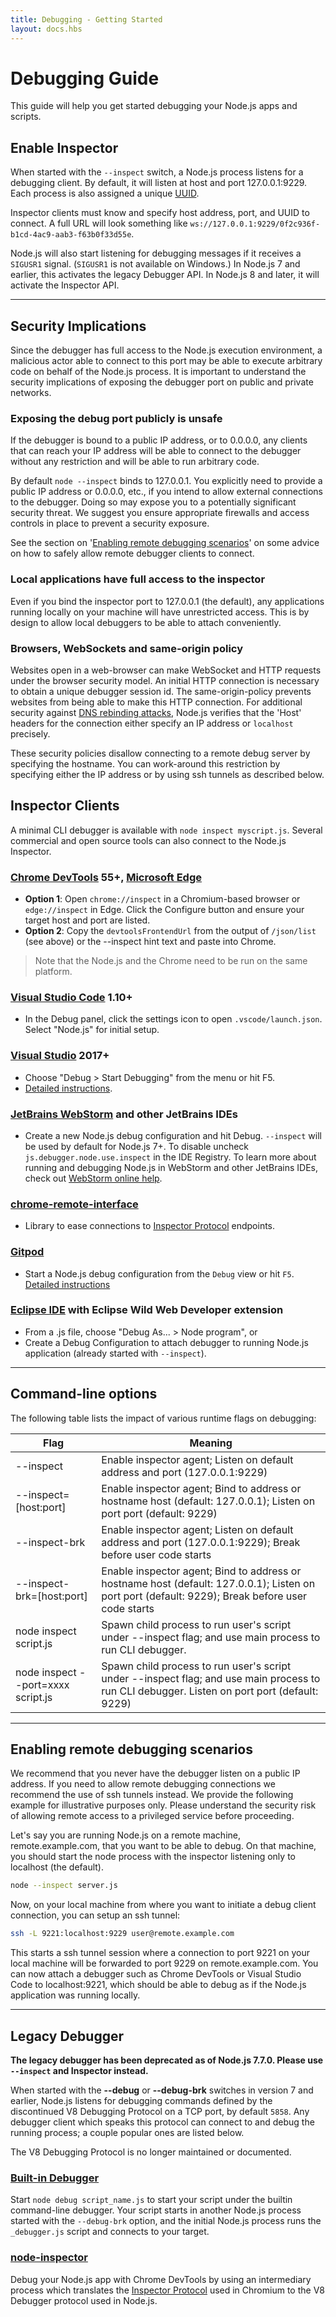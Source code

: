 ```yaml
---
title: Debugging - Getting Started
layout: docs.hbs
---
```


# Debugging Guide

This guide will help you get started debugging your Node.js apps and scripts.

## Enable Inspector

When started with the `--inspect` switch, a Node.js process listens for a
debugging client. By default, it will listen at host and port 127.0.0.1:9229.
Each process is also assigned a unique [UUID][].

Inspector clients must know and specify host address, port, and UUID to connect.
A full URL will look something like
`ws://127.0.0.1:9229/0f2c936f-b1cd-4ac9-aab3-f63b0f33d55e`.

Node.js will also start listening for debugging messages if it receives a
`SIGUSR1` signal. (`SIGUSR1` is not available on Windows.) In Node.js 7 and
earlier, this activates the legacy Debugger API. In Node.js 8 and later, it will
activate the Inspector API.

---

## Security Implications

Since the debugger has full access to the Node.js execution environment, a
malicious actor able to connect to this port may be able to execute arbitrary
code on behalf of the Node.js process. It is important to understand the security
implications of exposing the debugger port on public and private networks.

### Exposing the debug port publicly is unsafe

If the debugger is bound to a public IP address, or to 0.0.0.0, any clients that
can reach your IP address will be able to connect to the debugger without any
restriction and will be able to run arbitrary code.

By default `node --inspect` binds to 127.0.0.1. You explicitly need to provide a
public IP address or 0.0.0.0, etc., if you intend to allow external connections
to the debugger. Doing so may expose you to a potentially significant security
threat. We suggest you ensure appropriate firewalls and access controls in place
to prevent a security exposure.

See the section on '[Enabling remote debugging scenarios](#enabling-remote-debugging-scenarios)' on some advice on how
to safely allow remote debugger clients to connect.

### Local applications have full access to the inspector

Even if you bind the inspector port to 127.0.0.1 (the default), any applications
running locally on your machine will have unrestricted access. This is by design
to allow local debuggers to be able to attach conveniently.

### Browsers, WebSockets and same-origin policy

Websites open in a web-browser can make WebSocket and HTTP requests under the
browser security model. An initial HTTP connection is necessary to obtain a
unique debugger session id. The same-origin-policy prevents websites from being
able to make this HTTP connection. For additional security against
[DNS rebinding attacks](https://en.wikipedia.org/wiki/DNS_rebinding), Node.js
verifies that the 'Host' headers for the connection either
specify an IP address or `localhost` precisely.

These security policies disallow connecting to a remote debug server by
specifying the hostname. You can work-around this restriction by specifying
either the IP address or by using ssh tunnels as described below.

## Inspector Clients

A minimal CLI debugger is available with `node inspect myscript.js`.
Several commercial and open source tools can also connect to the Node.js Inspector.

### [Chrome DevTools](https://github.com/ChromeDevTools/devtools-frontend) 55+, [Microsoft Edge](https://www.microsoftedgeinsider.com)

- **Option 1**: Open `chrome://inspect` in a Chromium-based
  browser or `edge://inspect` in Edge. Click the Configure button and ensure your target host and port
  are listed.
- **Option 2**: Copy the `devtoolsFrontendUrl` from the output of `/json/list`
  (see above) or the --inspect hint text and paste into Chrome.

> Note that the Node.js and the Chrome need to be run on the same platform.

### [Visual Studio Code](https://github.com/microsoft/vscode) 1.10+

- In the Debug panel, click the settings icon to open `.vscode/launch.json`.
  Select "Node.js" for initial setup.

### [Visual Studio](https://github.com/Microsoft/nodejstools) 2017+

- Choose "Debug > Start Debugging" from the menu or hit F5.
- [Detailed instructions](https://github.com/Microsoft/nodejstools/wiki/Debugging).

### [JetBrains WebStorm](https://www.jetbrains.com/webstorm/) and other JetBrains IDEs

- Create a new Node.js debug configuration and hit Debug. `--inspect` will be used
  by default for Node.js 7+. To disable uncheck `js.debugger.node.use.inspect` in
  the IDE Registry. To learn more about running and debugging Node.js in WebStorm and other JetBrains IDEs,
  check out [WebStorm online help](https://www.jetbrains.com/help/webstorm/running-and-debugging-node-js.html).

### [chrome-remote-interface](https://github.com/cyrus-and/chrome-remote-interface)

- Library to ease connections to [Inspector Protocol][] endpoints.

### [Gitpod](https://www.gitpod.io)

- Start a Node.js debug configuration from the `Debug` view or hit `F5`. [Detailed instructions](https://medium.com/gitpod/debugging-node-js-applications-in-theia-76c94c76f0a1)

### [Eclipse IDE](https://eclipse.org/eclipseide) with Eclipse Wild Web Developer extension

- From a .js file, choose "Debug As... > Node program", or
- Create a Debug Configuration to attach debugger to running Node.js application (already started with `--inspect`).

---

## Command-line options

The following table lists the impact of various runtime flags on debugging:

| Flag                               | Meaning                                                                                                                                           |
| ---------------------------------- | ------------------------------------------------------------------------------------------------------------------------------------------------- |
| --inspect                          | Enable inspector agent; Listen on default address and port (127.0.0.1:9229)                                                                       |
| --inspect=[host:port]              | Enable inspector agent; Bind to address or hostname host (default: 127.0.0.1); Listen on port port (default: 9229)                                |
| --inspect-brk                      | Enable inspector agent; Listen on default address and port (127.0.0.1:9229); Break before user code starts                                        |
| --inspect-brk=[host:port]          | Enable inspector agent; Bind to address or hostname host (default: 127.0.0.1); Listen on port port (default: 9229); Break before user code starts |
| node inspect script.js             | Spawn child process to run user's script under --inspect flag; and use main process to run CLI debugger.                                          |
| node inspect --port=xxxx script.js | Spawn child process to run user's script under --inspect flag; and use main process to run CLI debugger. Listen on port port (default: 9229)      |

---

## Enabling remote debugging scenarios

We recommend that you never have the debugger listen on a public IP address. If
you need to allow remote debugging connections we recommend the use of ssh
tunnels instead. We provide the following example for illustrative purposes only.
Please understand the security risk of allowing remote access to a privileged
service before proceeding.

Let's say you are running Node.js on a remote machine, remote.example.com, that
you want to be able to debug. On that machine, you should start the node process
with the inspector listening only to localhost (the default).

```bash
node --inspect server.js
```

Now, on your local machine from where you want to initiate a debug client
connection, you can setup an ssh tunnel:

```bash
ssh -L 9221:localhost:9229 user@remote.example.com
```

This starts a ssh tunnel session where a connection to port 9221 on your local
machine will be forwarded to port 9229 on remote.example.com. You can now attach
a debugger such as Chrome DevTools or Visual Studio Code to localhost:9221,
which should be able to debug as if the Node.js application was running locally.

---

## Legacy Debugger

**The legacy debugger has been deprecated as of Node.js 7.7.0. Please use
`--inspect` and Inspector instead.**

When started with the **--debug** or **--debug-brk** switches in version 7 and
earlier, Node.js listens for debugging commands defined by the discontinued
V8 Debugging Protocol on a TCP port, by default `5858`. Any debugger client
which speaks this protocol can connect to and debug the running process; a
couple popular ones are listed below.

The V8 Debugging Protocol is no longer maintained or documented.

### [Built-in Debugger](https://nodejs.org/dist/latest/docs/api/debugger.html)

Start `node debug script_name.js` to start your script under the builtin
command-line debugger. Your script starts in another Node.js process started with
the `--debug-brk` option, and the initial Node.js process runs the `_debugger.js`
script and connects to your target.

### [node-inspector](https://github.com/node-inspector/node-inspector)

Debug your Node.js app with Chrome DevTools by using an intermediary process
which translates the [Inspector Protocol][] used in Chromium to the V8 Debugger
protocol used in Node.js.

[Inspector Protocol]: https://chromedevtools.github.io/debugger-protocol-viewer/v8/
[UUID]: https://tools.ietf.org/html/rfc4122
